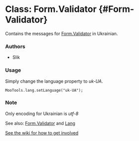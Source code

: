Class: Form.Validator {#Form-Validator}
=====================================

Contains the messages for [Form.Validator][] in Ukrainian.

### Authors

* Slik

### Usage

Simply change the language property to *uk-UA*.

	MooTools.lang.setLanguage("uk-UA");

### Note

Only encoding for Ukrainian is *utf-8*

See also: [Form.Validator][] and [Lang][]

[See the wiki for how to get involved](http://wiki.github.com/mootools/mootools-more)

[Form.Validator]: http://www.mootools.net/docs/more/Forms/Form.Validator#Form-Validator
[Lang]: http://www.mootools.net/docs/more/Core/Lang
